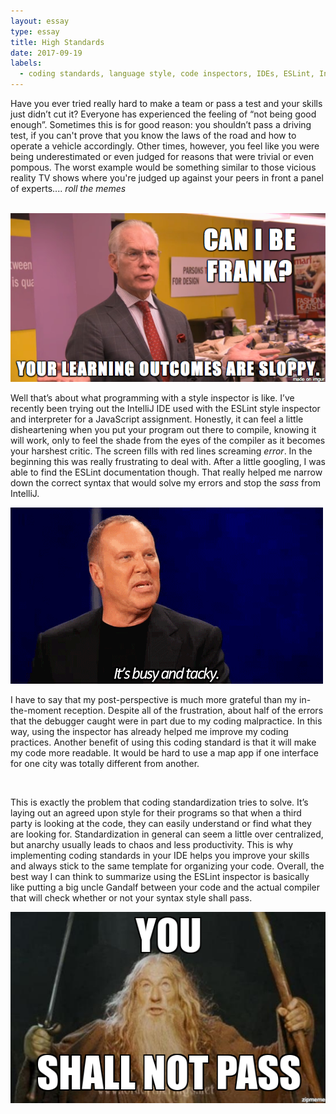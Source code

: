 ```yaml
---
layout: essay
type: essay
title: High Standards
date: 2017-09-19
labels:
  - coding standards, language style, code inspectors, IDEs, ESLint, IntelliJ
---
```



Have you ever tried really hard to make a team or pass a test and your skills just didn’t cut it? Everyone has experienced the feeling of “not being good enough”. Sometimes this is for good reason: you shouldn’t pass a driving test, if you can't prove that you know the laws of the road and how to operate a vehicle accordingly. Other times, however, you feel like you were being underestimated or even judged for reasons that were trivial or even pompous. The worst example would be something similar to those vicious reality TV shows where you're judged up against your peers in front a panel of experts.... *roll the memes*

<br>

<img class="ui medium left floated rounded image" src="../images/standards_timGunn.png">

Well that’s about what programming with a style inspector is like. I’ve recently been trying out the IntelliJ IDE used with the ESLint style inspector and interpreter for a JavaScript assignment. Honestly, it can feel a little disheartening when you put your program out there to compile, knowing it will work, only to feel the shade from the eyes of the compiler as it becomes your harshest critic. The screen fills with red lines screaming *error*. In the beginning this was really frustrating to deal with. After a little googling, I was able to find the ESLint documentation though. That really helped me narrow down the correct syntax that would solve my errors and stop the *sass* from IntelliJ. 

<img class="ui medium right floated rounded image" src="../images/standards_kors.gif">	

I have to say that my post-perspective is much more grateful than my in-the-moment reception. Despite all of the frustration, about half of the errors that the debugger caught were in part due to my coding malpractice. In this way, using the inspector has already helped me improve my coding practices. Another benefit of using this coding standard is that it will make my code more readable. It would be hard to use a map app if one interface for one city was totally different from another. 

<br>

This is exactly the problem that coding standardization tries to solve. It’s laying out an agreed upon style for their programs so that when a third party is looking at the code, they can easily understand or find what they are looking for. Standardization in general can seem a little over centralized, but anarchy usually leads to chaos and less productivity. This is why implementing coding standards in your IDE helps you improve your skills and always stick to the same template for organizing your code. Overall, the best way I can think to summarize using the ESLint inspector is basically like putting a big uncle Gandalf between your code and the actual compiler that will check whether or not your syntax style shall pass. 

<img class="ui centered image" src="../images/standards_gandalf.jpg">











